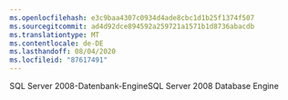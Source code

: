 ```yaml
---
ms.openlocfilehash: e3c9baa4307c0934d4ade8cbc1d1b25f1374f507
ms.sourcegitcommit: ad4d92dce894592a259721a1571b1d8736abacdb
ms.translationtype: MT
ms.contentlocale: de-DE
ms.lasthandoff: 08/04/2020
ms.locfileid: "87617491"
---
```

<span data-ttu-id="c1c5b-101">SQL Server 2008-Datenbank-Engine</span><span class="sxs-lookup"><span data-stu-id="c1c5b-101">SQL Server 2008 Database Engine</span></span>
